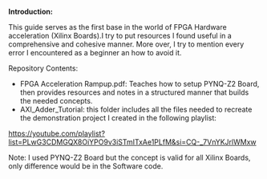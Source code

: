 **Introduction:**

 This guide serves as the first base in the world of FPGA Hardware acceleration (Xilinx Boards).I try to put resources I found useful in a comprehensive and cohesive manner. More over, I try to mention every error I encountered as a beginner an how to avoid it.

Repository Contents: 
- FPGA Acceleration Rampup.pdf:  Teaches how to setup PYNQ-Z2 Board, then provides resources and notes in a structured manner that builds the needed concepts. 
- AXI_Adder_Tutorial: this folder includes all the files needed to recreate the demonstration project I created in the following playlist: 
 
 https://youtube.com/playlist?list=PLwG3CDMGQX8OiYPO9v3iSTmITxAe1PLfM&si=CQ-_7VnYKJrlWMxw

 

Note: I used PYNQ-Z2 Board but the concept is valid for all Xilinx Boards, only difference would be in the Software code. 
